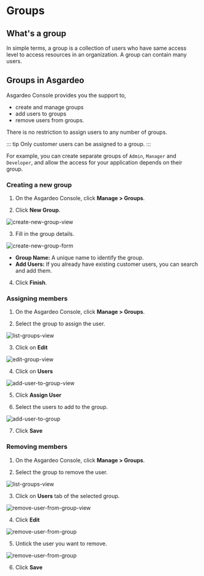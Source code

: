 # Groups

## What's a group
In simple terms, a group is a collection of users who have same access level to access resources in an organization. A 
group can contain many users. 

## Groups in Asgardeo

Asgardeo Console provides you the support to,
- create and manage groups
- add users to groups
- remove users from groups. 
    
There is no restriction to assign users to any number of groups.

::: tip
Only customer users can be assigned to a group.
:::

For example, you can create separate groups of `Admin`, `Manager` and `Developer`, and allow the access for your application depends on their group.

### Creating a new group

1. On the Asgardeo Console, click **Manage > Groups**.

2. Click **New Group**.

<img :src="$withBase('/assets/img/guides/groups/create-new-group-view.png')" alt="create-new-group-view">

3. Fill in the group details.
    
<img :src="$withBase('/assets/img/guides/groups/create-new-group-form.png')" alt="create-new-group-form">
    
- **Group Name:** A unique name to identify the group.   
- **Add Users:** If you already have existing customer users, you can search and add them.

4. Click **Finish**.

### Assigning members

1. On the Asgardeo Console, click **Manage > Groups**.

2. Select the group to assign the user.

<img :src="$withBase('/assets/img/guides/groups/groups-list-view.png')" alt="list-groups-view">

3. Click on **Edit**

<img :src="$withBase('/assets/img/guides/groups/edit-group-view.png')" alt="edit-group-view">

4. Click on **Users**

<img :src="$withBase('/assets/img/guides/groups/add-user-to-group-view.png')" alt="add-user-to-group-view">

5. Click **Assign User** 

6. Select the users to add to the group.

<img :src="$withBase('/assets/img/guides/groups/assign-user-to-group.png')" alt="add-user-to-group">

7. Click **Save**

### Removing members

1. On the Asgardeo Console, click **Manage > Groups**.

2. Select the group to remove the user.

<img :src="$withBase('/assets/img/guides/groups/groups-list-view.png')" alt="list-groups-view">

3. Click on **Users** tab of the selected group.

<img :src="$withBase('/assets/img/guides/groups/remove-user-from-group-view.png')" alt="remove-user-from-group-view">

4. Click **Edit**

<img :src="$withBase('/assets/img/guides/groups/remove-user-from-group-early-view.png')" alt="remove-user-from-group">

5. Untick the user you want to remove.

<img :src="$withBase('/assets/img/guides/groups/remove-user-from-group.png')" alt="remove-user-from-group">

6. Click **Save**
